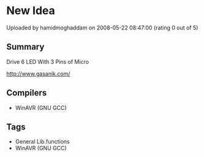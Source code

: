 # New Idea

Uploaded by hamidmoghaddam on 2008-05-22 08:47:00 (rating 0 out of 5)

## Summary

Drive 6 LED With 3 Pins of Micro  

<http://www.gasanik.com/>

## Compilers

- WinAVR (GNU GCC)

## Tags

- General Lib.functions
- WinAVR (GNU GCC)
